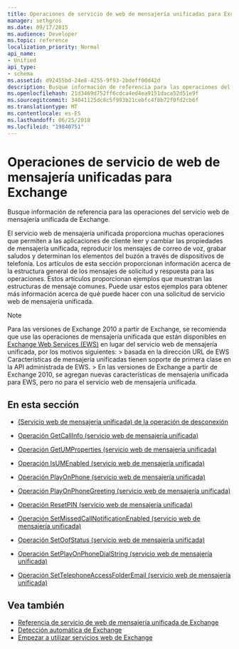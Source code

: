 ```yaml
---
title: Operaciones de servicio de web de mensajería unificadas para Exchange
manager: sethgros
ms.date: 09/17/2015
ms.audience: Developer
ms.topic: reference
localization_priority: Normal
api_name:
- Unified
api_type:
- schema
ms.assetid: d92455bd-24e8-4255-9f93-2bdeff00d42d
description: Busque información de referencia para las operaciones del servicio web de mensajería unificada de Exchange.
ms.openlocfilehash: 21d3469d752ff6cdca4ed4ea9151daca52d51e9f
ms.sourcegitcommit: 34041125dc8c5f993b21cebfc4f8b72f0fd2cb6f
ms.translationtype: MT
ms.contentlocale: es-ES
ms.lasthandoff: 06/25/2018
ms.locfileid: "19840751"
---
```

# <a name="unified-messaging-web-service-operations-for-exchange"></a>Operaciones de servicio de web de mensajería unificadas para Exchange

Busque información de referencia para las operaciones del servicio web de mensajería unificada de Exchange.
  
El servicio web de mensajería unificada proporciona muchas operaciones que permiten a las aplicaciones de cliente leer y cambiar las propiedades de mensajería unificada, reproducir los mensajes de correo de voz, grabar saludos y determinan los elementos del buzón a través de dispositivos de telefonía. Los artículos de esta sección proporcionan información acerca de la estructura general de los mensajes de solicitud y respuesta para las operaciones. Estos artículos proporcionan ejemplos que muestran las estructuras de mensaje comunes. Puede usar estos ejemplos para obtener más información acerca de qué puede hacer con una solicitud de servicio web de mensajería unificada.
  
> [!NOTE]
>  Para las versiones de Exchange 2010 a partir de Exchange, se recomienda que use las operaciones de mensajería unificada que están disponibles en [Exchange Web Services (EWS)](http://msdn.microsoft.com/library/60285497-0c4e-4e51-84e1-34dd6d89a5d8%28Office.15%29.aspx) en lugar del servicio web de mensajería unificada, por los motivos siguientes: > basada en la dirección URL de EWS Características de mensajería unificadas tienen soporte de primera clase en la API administrada de EWS. > En las versiones de Exchange a partir de Exchange 2010, se agregan nuevas características de mensajería unificada para EWS, pero no para el servicio web de mensajería unificada. 
  
## <a name="in-this-section"></a>En esta sección
<a name="bk_InThisSection"> </a>

- [(Servicio web de mensajería unificada) de la operación de desconexión](disconnect-operation-um-web-service.md)
    
- [Operación GetCallInfo (servicio web de mensajería unificada)](getcallinfo-operation-um-web-service.md)
    
- [Operación GetUMProperties (servicio web de mensajería unificada)](getumproperties-operation-um-web-service.md)
    
- [Operación IsUMEnabled (servicio web de mensajería unificada)](isumenabled-operation-um-web-service.md)
    
- [Operación PlayOnPhone (servicio web de mensajería unificada)](playonphone-operation-um-web-service.md)
    
- [Operación PlayOnPhoneGreeting (servicio web de mensajería unificada)](playonphonegreeting-operation-um-web-service.md)
    
- [Operación ResetPIN (servicio web de mensajería unificada)](resetpin-operation-um-web-service.md)
    
- [Operación SetMissedCallNotificationEnabled (servicio web de mensajería unificada)](setmissedcallnotificationenabled-operation-um-web-service.md)
    
- [Operación SetOofStatus (servicio web de mensajería unificada)](setoofstatus-operation-um-web-service.md)
    
- [Operación SetPlayOnPhoneDialString (servicio web de mensajería unificada)](setplayonphonedialstring-operation-um-web-service.md)
    
- [Operación SetTelephoneAccessFolderEmail (servicio web de mensajería unificada)](settelephoneaccessfolderemail-operation-um-web-service.md)
    
## <a name="see-also"></a>Vea también

- [Referencia de servicio de web de mensajería unificada de Exchange](unified-messaging-web-service-reference-for-exchange.md)
- [Detección automática de Exchange](../exchange-web-services/autodiscover-for-exchange.md)
- [Empezar a utilizar servicios web de Exchange](../exchange-web-services/start-using-web-services-in-exchange.md)
    

